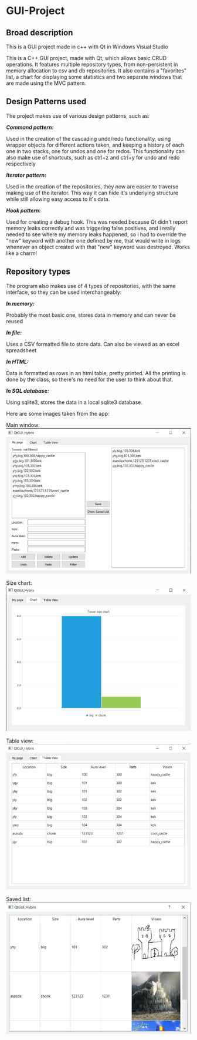 # GUI-Project

## Broad description

This is a GUI project made in c++ with Qt in Windows Visual Studio

This is a C++ GUI project, made with Qt, which allows basic CRUD operations.
It features multiple repository types, from non-persistent in memory allocation to csv and db repositories. It also contains a
"favorites" list, a chart for displaying some statistics and two separate windows that are made using the MVC pattern.

## Design Patterns used

The project makes use of various design patterns, such as: 

**_Command pattern:_**

Used in the creation of the cascading undo/redo functionality, using wrapper objects for different actions taken, and keeping a history of each one in two stacks, one for undos and one for redos. This functionality can also make use of shortcuts, such as ctrl+z and ctrl+y for undo and redo respectively


**_Iterator pattern:_**

Used in the creation of the repositories, they now are easier to traverse making use of the iterator. This way it can hide it's underlying structure while still allowing easy access to it's data.


**_Hook pattern:_**

Used for creating a debug hook. This was needed because Qt didn't report memory leaks correctly and was triggering false positives, and i really needed to see where my memory leaks happened, so i had to override the "new" keyword with another one defined by me, that would write in logs whenever an object created with that "new" keyword was destroyed.
Works like a charm!

## Repository types

The program also makes use of 4 types of repositories, with the same interface, so they can be used interchangeably: 

**_In memory:_**

Probably the most basic one, stores data in memory and can never be reused

**_In file:_**

Uses a CSV formatted file to store data. Can also be viewed as an excel spreadsheet

**_In HTML:_**

Data is formatted as rows in an html table, pretty printed. All the printing is done by the class, so there's no need for the user to think about that.

**_In SQL database:_**

Using sqlite3, stores the data in a local sqlite3 database.

Here are some images taken from the app:

Main window: 
![Main window](https://github.com/AndrewBarzu/GUI-Project/blob/master/QTGUI_Images_for_git/Main_window.png)

Size chart: 
![Size chart](https://github.com/AndrewBarzu/GUI-Project/blob/master/QTGUI_Images_for_git/Size_chart.png)

Table view: 
![Table view](https://github.com/AndrewBarzu/GUI-Project/blob/master/QTGUI_Images_for_git/Table_view.png)

Saved list:
![Saved list](https://github.com/AndrewBarzu/GUI-Project/blob/master/QTGUI_Images_for_git/Saved_list_table.png)


